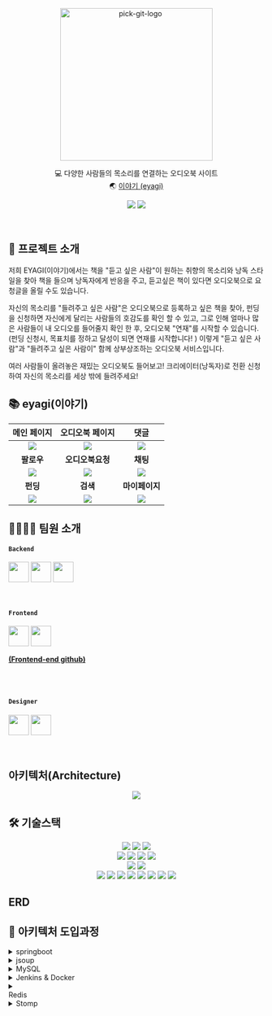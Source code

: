 <p align="center">
<img src="https://user-images.githubusercontent.com/61370487/171013112-796a9d06-6b91-4012-9af7-ee9ccfb20eaf.png" alt="pick-git-logo" width="300" height="300">
</p>
<div align="center">
  
💻 다양한 사람들의 목소리를 연결하는 오디오북 사이트</br>
🌏 [이야기 (eyagi)](https://www.eyagibook.shop/)

</div>
<div align="center">
  
<a href="https://balanced-desk-3a4.notion.site/EYAGI-06e6113484324fe8ba37ec83e5e70b8d"><img src="https://img.shields.io/badge/Notion-%23000000.svg?style=for-the-badge&logo=notion&logoColor=white&link=https://balanced-desk-3a4.notion.site/EYAGI-06e6113484324fe8ba37ec83e5e70b8d/"/></a>
<a href="https://www.instagram.com/_eyagi_"><img src="https://img.shields.io/badge/Instagram-%23E4405F.svg?style=for-the-badge&logo=Instagram&logoColor=white&link=https://www.instagram.com/_eyagi_/"/></a>

  
</div>
<br/>

## 🙌 프로젝트 소개
 저희 EYAGI(이야기)에서는
책을 "듣고 싶은 사람"이 원하는 취향의 목소리와 낭독 스타일을 찾아 책을 들으며 낭독자에게 반응을 주고, 듣고싶은 책이 있다면 오디오북으로 요청글을 올릴 수도 있습니다.

자신의 목소리를 "들려주고 싶은 사람"은 오디오북으로 등록하고 싶은 책을 찾아, 펀딩을 신청하면 자신에게 달리는 사람들의 호감도를 확인 할 수 있고, 그로 인해 얼마나 많은 사람들이 내 오디오를 들어줄지 확인 한 후, 오디오북 "연재"를 시작할 수 있습니다. (펀딩 신청시, 목표치를 정하고 달성이 되면 연재를 시작합니다! )
이렇게 "듣고 싶은 사람"과 "들려주고 싶은 사람이" 함께 상부상조하는 오디오북 서비스입니다.

여러 사람들이 올려놓은 재밌는 오디오북도 들어보고!
크리에이터(낭독자)로 전환 신청하여 자신의 목소리를 세상 밖에 들려주세요!

## :books: eyagi(이야기)
|메인 페이지|오디오북 페이지|댓글|
|:-:|:-:|:-:|
|<img src=https://user-images.githubusercontent.com/61370487/171026913-adb69bee-9171-4b12-b273-8f1a5fe828f3.gif>|<img src=https://user-images.githubusercontent.com/61370487/171030696-98bbaa9e-347b-4633-956c-77462db17670.gif>|<img src=https://user-images.githubusercontent.com/61370487/171026534-71d090f4-0d17-465b-aa59-c2384232e88c.gif>|
|<b>팔로우</b>|<b>오디오북요청</b>|<b>채팅</b>|
|<img src=https://user-images.githubusercontent.com/61370487/171026610-b4584b86-0174-4c28-ae57-b25fe1f561f8.gif>|<img src=https://user-images.githubusercontent.com/61370487/171030045-42a40812-b807-4b52-ab75-199d88a075eb.gif>|<img src=https://user-images.githubusercontent.com/61370487/171029947-8c62bbd1-fe94-41f6-9714-0a08e9e63151.gif>|
|<b>펀딩</b>|<b>검색</b>|<b>마이페이지</b>|
|<img src=https://user-images.githubusercontent.com/61370487/171026925-7215b3f8-7369-4f58-a4f6-bd57493b21ed.gif>|<img src=https://user-images.githubusercontent.com/61370487/171030108-3e4bc940-20ff-497a-9484-e920b958cef9.gif>|<img src=https://user-images.githubusercontent.com/61370487/171030132-8b300843-90f0-4e72-8271-933c75026aff.gif>|

## 👨‍💻👩‍💻 팀원 소개
#### `Backend`
<a href="https://github.com/EunheaSong" target="_blank"><img height="40"  src="https://img.shields.io/static/v1?label=Spring&message=송은혜 &color=08CE5D&style=for-the-badge&>"/></a>
<a href="https://github.com/akrwkdrrr99" target="_blank"><img height="40"  src="https://img.shields.io/static/v1?label=Spring&message=김승균 &color=08CE5D&style=for-the-badge&>"/></a>
<a href="https://github.com/yunju2" target="_blank"><img height="40"  src="https://img.shields.io/static/v1?label=Spring&message=권윤주 &color=08CE5D&style=for-the-badge&>"/></a>


<br>

#### `Frontend`
<a href="https://github.com/JIEUN24" target="_blank"><img height="40"  src="https://img.shields.io/static/v1?label=React&message=최지은 &color=61dafb&style=for-the-badge&>"/></a>
<a href="https://github.com/hyopp" target="_blank"><img height="40"  src="https://img.shields.io/static/v1?label=React&message=권효빈 &color=61dafb&style=for-the-badge&>"/></a>
 
 **[(Frontend-end github)](https://github.com/Team-EYAGI/Front)** 

  <br />
 <br />

#### `Designer`
<a href="https://www.behance.net/lia_works" target="_blank"><img height="40"  src="https://img.shields.io/static/v1?label=Design&message=이아영 &color=F55C54&style=for-the-badge&>"/></a>
<a href="https://seo-jyun-0731.tistory.com/ 
https://blog.naver.com/seojyun0731" target="_blank"><img height="40"  src="https://img.shields.io/static/v1?label=Design&message=서지윤 &color=F55C54&style=for-the-badge&>"/></a>

<br>


## 아키텍처(Architecture)
<p align="center">
<img src="https://user-images.githubusercontent.com/61370487/171578575-f5fdb814-1d71-434f-9879-cc9004432ef7.png">
</p>

## 🛠 기술스택
<p align="center">
<!-- spring -->
<img src="https://img.shields.io/badge/Spring-6DB33F?style=for-the-badge&logo=Spring&logoColor=white">
<img src="https://img.shields.io/badge/spring data jpa-F28D1A?style=for-the-badge&logo=springdatajpa&logoColor=white">
<img src="https://img.shields.io/badge/spring security-6DB33F?style=for-the-badge&logo=springsecurity&logoColor=white">
<br>
<!-- java mysql gradle -->
<img src="https://img.shields.io/badge/gradle-02303A?style=for-the-badge&logo=gradle&logoColor=white">
<img src="https://img.shields.io/badge/JAVA-007396?style=for-the-badge&logo=java&logoColor=white">
<img src="https://img.shields.io/badge/Jsoup-981E32?style=for-the-badge&logo=java&logoColor=white">
<img src="https://img.shields.io/badge/mysql-4479A1?style=for-the-badge&logo=mysql&logoColor=white">
<br>
<!-- aws -->
<img src="https://img.shields.io/badge/aws ec2-07C160?style=for-the-badge&logo=amazoneaws&logoColor=white">
<img src="https://img.shields.io/badge/amazons3-569A31?style=for-the-badge&logo=amazons3&logoColor=white">
<br>
<!-- git -->
<img src="https://img.shields.io/badge/github-181717?style=for-the-badge&logo=github&logoColor=white">
<img src="https://img.shields.io/badge/git-F05032?style=for-the-badge&logo=git&logoColor=white">
<img src="https://img.shields.io/badge/github actions-2088FF?style=for-the-badge&logo=github actions&logoColor=white">
<!-- redis -->
<img src="https://img.shields.io/badge/redis-DC382D?style=for-the-badge&logo=redis&logoColor=white">
<img src="https://img.shields.io/badge/stomp-000000?style=for-the-badge&logo=stomp&logoColor=white">
<img src="https://img.shields.io/badge/SockJS-7D929E?style=for-the-badge&logo=sockJS&logoColor=white">
<!-- docker -->
<img src="https://img.shields.io/badge/docker-2496ED?style=for-the-badge&logo=docker&logoColor=white">
<!-- zenkins -->
<img src="https://img.shields.io/badge/jenkins-D24939?style=for-the-badge&logo=jenkins&logoColor=white">
  
<br>

## ERD

 ## :pushpin: 아키텍처 도입과정
  
 <details>
<summary>springboot</summary>
<div markdown="1">
  spring boot는 spring을 개발자들이 좀 더 편리하게 개발에 집중할 수 있도록 개선된 프레임워크입니다.
    
 기존 spring 같은 경우, 의존성을 추가해주려면 내가 사용하려는 것의 버전에 대한 정보까지 일일이 맞추어야하고 정말 긴 dependency를 작성해야했지만, boot에서는 자동으로 권장 버전을 체크해주기 때문에  starter 한 줄만으로 dependency를 설정할 수 있게 되었습니다.
    
톰캣도 내장이 되어 있어서 따로 설치할 필요 없이 사용이 가능하기 때문에 초기에 구축하는 시간을 단축시켜 주고, 매번 버전관리를 해야하는 수고도 덜어줍니다.
또한 내장 된 서블릿 컨테이너 덕분에 jar 파일 하나로 쉽게 배포 서버를 구축 할 수 있습니다.
  마지막으로 저희는 스프링 시큐리티를 이용해서 보안체계를 맞추려고 하였고, Boot에서는 이러한 프레임워크들의 요소를 쉽게 사용할 수 있기 때문에 기존의 spring이 아닌, spring Boot를 사용하였습니다.
  boot를 사용하며 ORM이 가능한 JPA도 사용해서 SQL 사용을 보다 간편하게 하고자 하였습니다.

</div>
</details>

  <details>
<summary>jsoup</summary>
<div markdown="1">

    처음에는 크롤링을 해서 데이터를 구축해놓는 방식이 아닌, 도서 검색 api를 활용해서 도서 정보를 가져오는 방법을 생각하였습니다. 등록하고자 하는 오디오북을 검색하도록 하고 , 오디오북을 등록함과 동시에 검색한 도서의 정보를 DB에 저장 시키는 방법을 고민해보았지만 사용자 입장에서 여러 에로사항이 생길 것 같았습니다. 
    
    특히, 오디오를 듣고싶어하는 사용자가 유입되었을 때 서점처럼 눈에 보여지는 도서들이 없다면 , 특정 도서에 대해 오디오로 듣고싶다는 흥미를 유발 시키기 어렵다고 판단하였습니다.  
    
    또한, 데이터가 없는 상태라면 서비스를 처음 접하는 사용자들은 세상 수 많은 도서 중 원하는 특정 도서를 골라야만 하므로, 결국 과도한 많은 선택지를 주게 되는 것이라고 판단하였고, 그렇게 하기보단 일정 선택의 범위를 제공하여 선택의 역설에 대한 상황을 없애고자 하였습니다. 그래서 직접 웹크롤링을 통해서 인기가 있고 유명한 책들을 적당한 양의 도서들을 가져오기로 결정했습니다. 
    
    크롤링이라면 보통 python을 많이 이용하지만,  그래도 현재 사용하는 언어가 java이기 때문에  java를 가지고 크롤링을 해보고싶어서 HTML을 파싱해주는 JAVA 오픈 소스 라이브러리인 jsoup을 사용해서 웹 크롤링을 진행하였습니다.

</div>
</details>
  
<details>
<summary>MySQL</summary>
<div markdown="1">

    제작하려고 한 서비스에는 회원관리와 도서에 대한 데이터 관리가 필수이므로 , 데이터 중복이 없는 RDBMS를 사용하고자 하였고 jpa를 사용한 테이블간의 매핑을 이용하기위해서는 역시 RDBMS를 사용해야겠다 라고 판단하였습니다.
    
    여러 RDBMS가 있지만, 아무래도 보편적으로 많이 사용되는 MYSQL이 눈에 띄었고, MYSQL을 기반으로 만들어진 MariaDB 또한 고민이 되었습니다. MariaDB가 MYSQL 이 점이 많다는 이야기를 많이 접했지만, 아직은 MySQL의 사용도가 더 높아, 상대적으로 좀 더 많은 레퍼런스가 존재하기 때문에 MySQL을 사용해보고자 하였고 ,
    
    MariaDB가 MySQL에서 파생되었기 때문에 근본이 되는 MySQL을 먼저 사용해본다면 MariaDB 역시 어렵지 않게 학습 할 수 있을 것 같다고 판단하여 MYSQL을 채택하였습니다. 
    
    오디오파일이나 이미지파일 같은 경우는 AWS S3에 업로드해주었습니다.
    

</div>
</details>
    
<details>
<summary>Jenkins & Docker</summary>
<div markdown="1">

    CI tool 의 다양한 선택지 중 저희가 고려했던 조건들은 
    
    - 적은 비용
    - AWS EC2에 배포가능
    - Git 과의 연동
    - 비교적 낮은 러닝 커버
    
    이 었습니다.
 찾아보았던 것들 중 유료인 것들은 전부 배재하고 , 100%오픈소스이기에 많은 플러그인까지 갖춘 **젠킨스,**  깃헙과 연동시 좋은 퍼포먼스를 보여주는 Travis CI, 작은 프로젝트에서 사용하기 좋다는 GitActions 셋 중 고민을 하였습니다. 그 중 비교적 러닝커버가 낮아보이는건 깃 액션이였습니다. github을 사용한다면 아무래도 규모가 크지 않는 프로젝트에서는 GitActions사용하는 것도 좋은 방법이라고 생각하나  현업에서 많이 사용한다는 젠킨스에 한번 도전해보고자 하였습니다. 처음 고려했던 조건 중 비교적 낮은 러닝커버가 있었지만, 젠킨스는 오픈소스이기 때문에 사용자도 많고, 그에 따라 레퍼런스도 많아서 한 번 해보자 라는 생각이 들어 도전해보았습니다.
    
    도커 사용 같은 경우는 , 도커는 파일들을 모두 하나의 컨테이너에 담기 때문에 한 곳에 문제가 생겨도 서로 영향을 주지 않으며 도커만 있다면 손쉽게 관리 및 이동이 가능하여 보다 어떤 서버 환경에서도 유연한 관리가 가능하기 때문에 도커를 이용해서 Redis, 그리고 Jenkins 소프트웨어 패키지를 도커를 통해 이용해보고자 하였습니다.

</div>
</details>
    
  
  <details>
<summary><br>Redis</br></summary>
<div markdown="1">


    채팅의 경우 진행되면 한명에 최소 수십개, 이후 최대 수백개의 데이터가 요청되며 실시간으로 진행 될 경우 수없이 많은 mysql에 요청과 요구가 진행 될 것입니다. 그렇게 된다면 많은 SQL문의 처리 요청으로 서버에서 동시에 진행 할 수 있는 처리 한계치를 넘어서게 되고 운영업체에서는 DB서버에 많은 메모리 증가, CPU증설을 해야 하는 상황이 발생할 수 있습니다.
    
    MySQL 서버의 성능 문제로 서버가 중단되면 서버교체 비용과 서비스가 중단되는 지점이 생기고 임계치를 넘어갈 때마다 매번 작업을 진행해야 할 것 입니다. 하지만 캐시에 저장하는 인메모리 구조의 레디스를 사용한다면 실시간 채팅에서 mySQL로의 지속적인 SQL문 생성을 막을 수 있을 것이라고 생각했습니다.
    
    Redis는 다음과 같은 특징을 지닙니다.
    
    - In-memory 데이터 저장소: 디스크에 데이터를 저장하는 다른 데이터베이스들(PostgreSQL, MongoDB 등)과 달리 데이터를 메모리에 위치시킴으로서 속도면에서 우위를 점함.
    - 유연한 데이터 구조: Key-Value 구조이외에도 다양한 데이터 구조를 지원함.
    - 단순성 및 사용 편의성
    - 복제 및 지속성
    - 높은 가용성 및 확장성(Scale-up, Scale-out)
    - 확장성: 오픈 소스인 만큼 공급업체 기술 종속적이지 않음 (Spring 지원)
    
    다음과 같은 장점들을 고려해 , 레디스를 사용하여 채팅을 개발하였습니다.

</div>
</details>
    

  <details>
<summary>Stomp</summary>
<div markdown="1">

Stomp는 Simple Text Oriented Messaging Protocol의 약자로, Websocket 위에서 동작하는 텍스트 기반 메세징 프로토콜입니다.
 Publish-Subscribe 매커니즘을 제공하기 때문에 Broket을 통해서 다른 사용자에게 메세지를 보내거나 서버가 특정 작업을 수행하도록 메세지를
보낼 수 있습니다. 또한 Http와 마찬가지로 frame을 사용해 전송하는 프로토콜입니다.
각 커넥션마다 websocketHandler를 구현하여 사용하기 보다 Controller Annotation이 적용된 객체를 이용해 조직적으로 관리할 수 있습니다.    
예를 들어 @MessageMapping을 이용하여 Controller객체에 라우팅 시킬 수 있습니다. 또한 Stomp의 URI경로인 Destiantion을 기반으로 Spring Security를 적용해 메세지를 보호할 수 있습니다. 즉 메세징 프로토콜과 메세징 형식을 개발할 필요가 없어집니다.
 ps) Frame은 명령과 추가적인 헤더, 바디로 구성이 됩니다. 이는 첫번째 라인에는 텍스트(Command)이고 이후 key:value형태로 헤더정보를 포함합니다.

</div>
</details>


